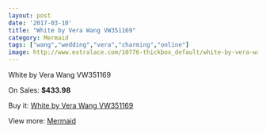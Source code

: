 ```yaml
---
layout: post
date: '2017-03-10'
title: "White by Vera Wang VW351169"
category: Mermaid
tags: ["wang","wedding","vera","charming","online"]
image: http://www.extralace.com/10776-thickbox_default/white-by-vera-wang-vw351169.jpg
---
```

White by Vera Wang VW351169

On Sales: **$433.98**
<a href="https://www.extralace.com/mermaid/5080-white-by-vera-wang-vw351169.html"><amp-img layout="responsive" width="600" height="600" src="//www.extralace.com/10776-thickbox_default/white-by-vera-wang-vw351169.jpg" alt="White by Vera Wang VW351169 0" /></a>

Buy it: [White by Vera Wang VW351169](https://www.extralace.com/mermaid/5080-white-by-vera-wang-vw351169.html "White by Vera Wang VW351169")

View more: [Mermaid](https://www.extralace.com/5-mermaid "Mermaid")